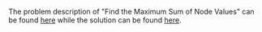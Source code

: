 The problem description of "Find the Maximum Sum of Node Values" can be found [here](https://leetcode.com/problems/find-the-maximum-sum-of-node-values/) while the solution can be found [here](https://github.com/aurimas13/Solutions-To-Problems/blob/main/LeetCode/Python%20Solutions/Find%20the%20Maximum%20Sum%20of%20Node%20Values/find.py).